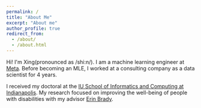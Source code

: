 ```yaml
---
permalink: /
title: "About Me"
excerpt: "About me"
author_profile: true
redirect_from: 
  - /about/
  - /about.html
---
```



Hi! I'm Xing(pronounced as /shi:n/). I am a machine learning engineer at [Meta](https://www.meta.com). Before becoming an MLE, I worked at a consulting company as a data scientist for 4 years.

I received my doctoral at the [IU School of Informatics and Computing at Indianapolis](https://luddy.indianapolis.iu.edu/index.html). My research focused on improving the well-being of people with disabilities with my advisor [Erin Brady](https://www.cs.rochester.edu/u/brady/). 